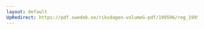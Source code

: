 ```yaml
---
layout: default
UpRedirect: https://pdf.swedeb.se/riksdagen-volumeG-pdf/199596/reg_199596/reg_199596_0055.pdf
---
```


